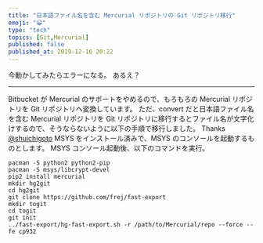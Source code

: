 ```yaml
---
title: "日本語ファイル名を含む Mercurial リポジトリの Git リポジトリ移行"
emoji: "😀"
type: "tech"
topics: [Git,Mercurial]
published: false
published_at: 2019-12-16 20:22
---
```

今動かしてみたらエラーになる。
あるえ？

---

Bitbucket が Mercurial のサポートをやめるので、もろもろの Mercurial リポジトリを Git リポジトリへ変換しています。
ただ、convert だと日本語ファイル名を含む Mercurial リポジトリを Git リポジトリに移行するとファイル名が文字化けするので、そうならないように以下の手順で移行しました。 Thanks [@shuichigoto](https://twitter.com/shunichigoto)
MSYS をインストール済みで、MSYS のコンソールを起動するものとします。
MSYS コンソール起動後、以下のコマンドを実行。

```
pacman -S python2 python2-pip
pacman -S msys/libcrypt-devel
pip2 install mercurial
mkdir hg2git
cd hg2git
git clone https://github.com/frej/fast-export
mkdir togit
cd togit
git init
../fast-export/hg-fast-export.sh -r /path/to/Mercurial/repo --force --fe cp932
```


